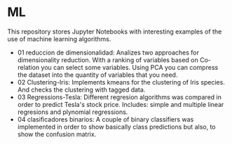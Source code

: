 # ML
This repository stores Jupyter Notebooks with interesting examples of the use of machine learning algorithms.
- 01 reduccion de dimensionalidad: Analizes two approaches for dimensionality reduction. With a ranking of variables based on Co-relation you can select some variables. Using PCA you can compress the dataset into the quantity of variables that you need.
- 02 Clustering-Iris: Implements kmeans for the clustering of Iris species. And checks the clustering with tagged data.
- 03 Regressions-Tesla: Different regresion algorithms was compared in order to predict Tesla's stock price. Includes: simple and multiple linear regresions and plynomial regressions.
- 04 clasificadores binarios: A couple of binary classifiers was implemented in order to show basically class predictions but also, to show the confusion matrix.
